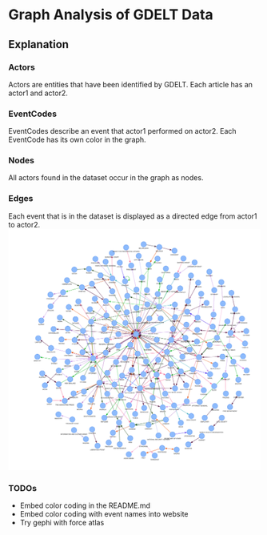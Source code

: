 # Graph Analysis of GDELT Data
## Explanation
### Actors
Actors are entities that have been identified by GDELT. Each article has an actor1 and actor2.
### EventCodes
EventCodes describe an event that actor1 performed on actor2. Each EventCode has its own color in the graph.
### Nodes
All actors found in the dataset occur in the graph as nodes.
### Edges
Each event that is in the dataset is displayed as a directed edge from actor1 to actor2.
<img src="./assets/example_graph.png">

### TODOs
- Embed color coding in the README.md
- Embed color coding with event names into website
- Try gephi with force atlas